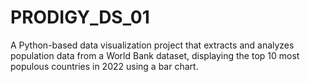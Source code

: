 # PRODIGY_DS_01
A Python-based data visualization project that extracts and analyzes population data from a World Bank dataset, displaying the top 10 most populous countries in 2022 using a bar chart.

